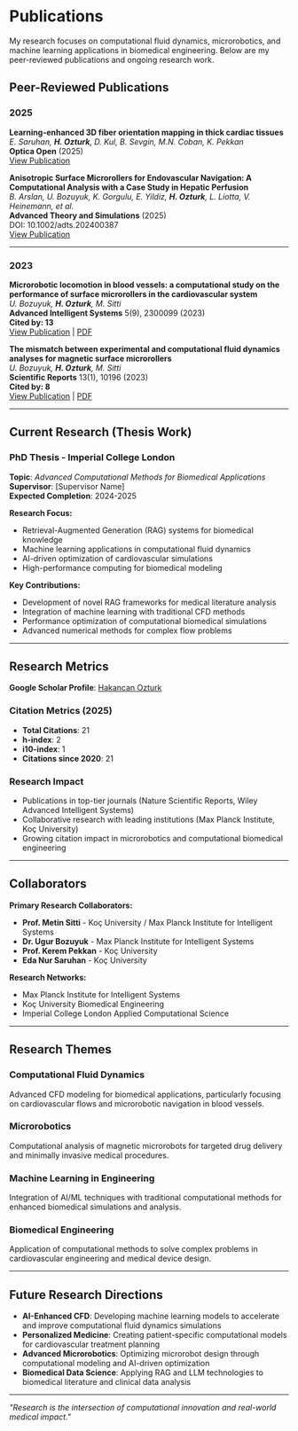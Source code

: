 # Publications

My research focuses on computational fluid dynamics, microrobotics, and machine learning applications in biomedical engineering. Below are my peer-reviewed publications and ongoing research work.

## Peer-Reviewed Publications

### 2025

**Learning-enhanced 3D fiber orientation mapping in thick cardiac tissues**  
*E. Saruhan, **H. Ozturk**, D. Kul, B. Sevgin, M.N. Coban, K. Pekkan*  
**Optica Open** (2025)  
[View Publication](https://opg.optica.org/opticaopen)

**Anisotropic Surface Microrollers for Endovascular Navigation: A Computational Analysis with a Case Study in Hepatic Perfusion**  
*B. Arslan, U. Bozuyuk, K. Gorgulu, E. Yildiz, **H. Ozturk**, L. Liotta, V. Heinemann, et al.*  
**Advanced Theory and Simulations** (2025)  
DOI: 10.1002/adts.202400387  
[View Publication](https://onlinelibrary.wiley.com/journal/15214117)

---

### 2023

**Microrobotic locomotion in blood vessels: a computational study on the performance of surface microrollers in the cardiovascular system**  
*U. Bozuyuk, **H. Ozturk**, M. Sitti*  
**Advanced Intelligent Systems** 5(9), 2300099 (2023)  
**Cited by: 13**  
[View Publication](https://onlinelibrary.wiley.com/journal/23640596) | [PDF](https://doi.org/10.1002/aisy.202300099)

**The mismatch between experimental and computational fluid dynamics analyses for magnetic surface microrollers**  
*U. Bozuyuk, **H. Ozturk**, M. Sitti*  
**Scientific Reports** 13(1), 10196 (2023)  
**Cited by: 8**  
[View Publication](https://www.nature.com/articles/s41598-023-37179-4) | [PDF](https://doi.org/10.1038/s41598-023-37179-4)

---

## Current Research (Thesis Work)

### PhD Thesis - Imperial College London
**Topic**: *Advanced Computational Methods for Biomedical Applications*  
**Supervisor**: [Supervisor Name]  
**Expected Completion**: 2024-2025

**Research Focus:**
- Retrieval-Augmented Generation (RAG) systems for biomedical knowledge
- Machine learning applications in computational fluid dynamics
- AI-driven optimization of cardiovascular simulations
- High-performance computing for biomedical modeling

**Key Contributions:**
- Development of novel RAG frameworks for medical literature analysis
- Integration of machine learning with traditional CFD methods
- Performance optimization of computational biomedical simulations
- Advanced numerical methods for complex flow problems

---

## Research Metrics

**Google Scholar Profile**: [Hakancan Ozturk](https://scholar.google.com/citations?user=YOUR_ID)

### Citation Metrics (2025)
- **Total Citations**: 21
- **h-index**: 2
- **i10-index**: 1
- **Citations since 2020**: 21

### Research Impact
- Publications in top-tier journals (Nature Scientific Reports, Wiley Advanced Intelligent Systems)
- Collaborative research with leading institutions (Max Planck Institute, Koç University)
- Growing citation impact in microrobotics and computational biomedical engineering

---

## Collaborators

**Primary Research Collaborators:**
- **Prof. Metin Sitti** - Koç University / Max Planck Institute for Intelligent Systems
- **Dr. Ugur Bozuyuk** - Max Planck Institute for Intelligent Systems
- **Prof. Kerem Pekkan** - Koç University
- **Eda Nur Saruhan** - Koç University

**Research Networks:**
- Max Planck Institute for Intelligent Systems
- Koç University Biomedical Engineering
- Imperial College London Applied Computational Science

---

## Research Themes

### Computational Fluid Dynamics
Advanced CFD modeling for biomedical applications, particularly focusing on cardiovascular flows and microrobotic navigation in blood vessels.

### Microrobotics
Computational analysis of magnetic microrobots for targeted drug delivery and minimally invasive medical procedures.

### Machine Learning in Engineering
Integration of AI/ML techniques with traditional computational methods for enhanced biomedical simulations and analysis.

### Biomedical Engineering
Application of computational methods to solve complex problems in cardiovascular engineering and medical device design.

---

## Future Research Directions

- **AI-Enhanced CFD**: Developing machine learning models to accelerate and improve computational fluid dynamics simulations
- **Personalized Medicine**: Creating patient-specific computational models for cardiovascular treatment planning
- **Advanced Microrobotics**: Optimizing microrobot design through computational modeling and AI-driven optimization
- **Biomedical Data Science**: Applying RAG and LLM technologies to biomedical literature and clinical data analysis

---

*"Research is the intersection of computational innovation and real-world medical impact."*
